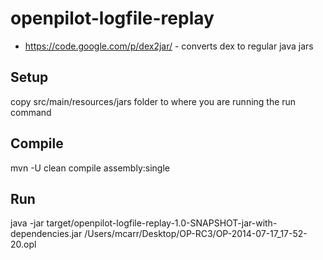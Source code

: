 openpilot-logfile-replay
========================

* https://code.google.com/p/dex2jar/ - converts dex to regular java jars

## Setup

copy src/main/resources/jars folder to where you are running the run command

## Compile

mvn -U clean compile assembly:single

## Run

java -jar target/openpilot-logfile-replay-1.0-SNAPSHOT-jar-with-dependencies.jar /Users/mcarr/Desktop/OP-RC3/OP-2014-07-17_17-52-20.opl

